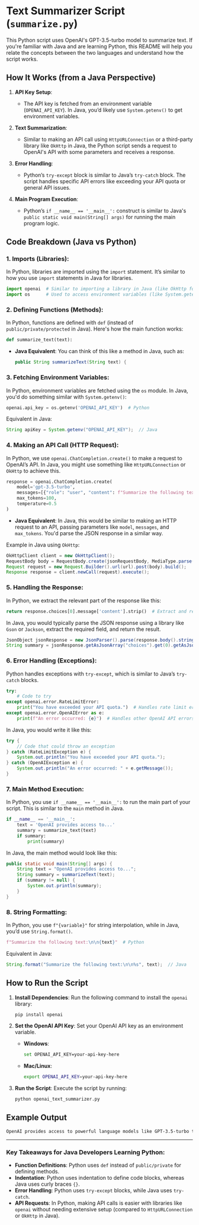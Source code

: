 
# Text Summarizer Script (`summarize.py`)

This Python script uses OpenAI's GPT-3.5-turbo model to summarize text. If you're familiar with Java and are learning Python, this README will help you relate the concepts between the two languages and understand how the script works.

## How It Works (from a Java Perspective)

1. **API Key Setup**:
    - The API key is fetched from an environment variable (`OPENAI_API_KEY`). In Java, you’d likely use `System.getenv()` to get environment variables.

2. **Text Summarization**:
    - Similar to making an API call using `HttpURLConnection` or a third-party library like `OkHttp` in Java, the Python script sends a request to OpenAI's API with some parameters and receives a response.

3. **Error Handling**:
    - Python’s `try-except` block is similar to Java’s `try-catch` block. The script handles specific API errors like exceeding your API quota or general API issues.

4. **Main Program Execution**:
    - Python’s `if __name__ == '__main__':` construct is similar to Java's `public static void main(String[] args)` for running the main program logic.

## Code Breakdown (Java vs Python)

### 1. **Imports (Libraries)**:

In Python, libraries are imported using the `import` statement. It’s similar to how you use `import` statements in Java for libraries.

```python
import openai  # Similar to importing a library in Java (like OkHttp for API calls)
import os      # Used to access environment variables (like System.getenv() in Java)
```

### 2. **Defining Functions (Methods)**:

In Python, functions are defined with `def` (instead of `public/private/protected` in Java). Here's how the main function works:

```python
def summarize_text(text):
```

- **Java Equivalent**: You can think of this like a method in Java, such as:

  ```java
  public String summarizeText(String text) {
  ```

### 3. **Fetching Environment Variables**:

In Python, environment variables are fetched using the `os` module. In Java, you'd do something similar with `System.getenv()`:

```python
openai.api_key = os.getenv('OPENAI_API_KEY')  # Python
```

Equivalent in Java:

```java
String apiKey = System.getenv("OPENAI_API_KEY");  // Java
```

### 4. **Making an API Call (HTTP Request)**:

In Python, we use `openai.ChatCompletion.create()` to make a request to OpenAI’s API. In Java, you might use something like `HttpURLConnection` or `OkHttp` to achieve this.

```python
response = openai.ChatCompletion.create(
    model='gpt-3.5-turbo',
    messages=[{"role": "user", "content": f"Summarize the following text:\n\n{text}"}],
    max_tokens=100,
    temperature=0.5
)
```

- **Java Equivalent**: In Java, this would be similar to making an HTTP request to an API, passing parameters like `model`, `messages`, and `max_tokens`. You'd parse the JSON response in a similar way.

Example in Java using `OkHttp`:

```java
OkHttpClient client = new OkHttpClient();
RequestBody body = RequestBody.create(jsonRequestBody, MediaType.parse("application/json"));
Request request = new Request.Builder().url(url).post(body).build();
Response response = client.newCall(request).execute();
```

### 5. **Handling the Response**:

In Python, we extract the relevant part of the response like this:

```python
return response.choices[0].message['content'].strip()  # Extract and return the summary
```

In Java, you would typically parse the JSON response using a library like `Gson` or `Jackson`, extract the required field, and return the result.

```java
JsonObject jsonResponse = new JsonParser().parse(response.body().string()).getAsJsonObject();
String summary = jsonResponse.getAsJsonArray("choices").get(0).getAsJsonObject().get("message").getAsJsonObject().get("content").getAsString();
```

### 6. **Error Handling (Exceptions)**:

Python handles exceptions with `try-except`, which is similar to Java’s `try-catch` blocks.

```python
try:
    # Code to try
except openai.error.RateLimitError:
    print("You have exceeded your API quota.")  # Handles rate limit error
except openai.error.OpenAIError as e:
    print(f"An error occurred: {e}")  # Handles other OpenAI API errors
```

In Java, you would write it like this:

```java
try {
    // Code that could throw an exception
} catch (RateLimitException e) {
    System.out.println("You have exceeded your API quota.");
} catch (OpenAIException e) {
    System.out.println("An error occurred: " + e.getMessage());
}
```

### 7. **Main Method Execution**:

In Python, you use `if __name__ == '__main__':` to run the main part of your script. This is similar to the `main` method in Java.

```python
if __name__ == '__main__':
    text = 'OpenAI provides access to...'
    summary = summarize_text(text)
    if summary:
        print(summary)
```

In Java, the main method would look like this:

```java
public static void main(String[] args) {
    String text = "OpenAI provides access to...";
    String summary = summarizeText(text);
    if (summary != null) {
        System.out.println(summary);
    }
}
```

### 8. **String Formatting**:

In Python, you use `f"{variable}"` for string interpolation, while in Java, you’d use `String.format()`.

```python
f"Summarize the following text:\n\n{text}"  # Python
```

Equivalent in Java:

```java
String.format("Summarize the following text:\n\n%s", text);  // Java
```

## How to Run the Script

1. **Install Dependencies**:
   Run the following command to install the `openai` library:

   ```bash
   pip install openai
   ```

2. **Set the OpenAI API Key**:
   Set your OpenAI API key as an environment variable.

    - **Windows**:
      ```bash
      set OPENAI_API_KEY=your-api-key-here
      ```

    - **Mac/Linux**:
      ```bash
      export OPENAI_API_KEY=your-api-key-here
      ```

3. **Run the Script**:
   Execute the script by running:

   ```bash
   python openai_text_summarizer.py
   ```

## Example Output

```bash
OpenAI provides access to powerful language models like GPT-3.5-turbo that can perform various tasks, including text summarization, chatbot development, and more.
```

---

### Key Takeaways for Java Developers Learning Python:

- **Function Definitions**: Python uses `def` instead of `public/private` for defining methods.
- **Indentation**: Python uses indentation to define code blocks, whereas Java uses curly braces `{}`.
- **Error Handling**: Python uses `try-except` blocks, while Java uses `try-catch`.
- **API Requests**: In Python, making API calls is easier with libraries like `openai` without needing extensive setup (compared to `HttpURLConnection` or `OkHttp` in Java).

